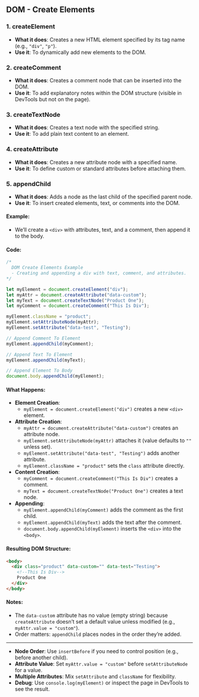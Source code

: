 ## DOM - Create Elements

### 1. createElement
- **What it does**: Creates a new HTML element specified by its tag name (e.g., `"div"`, `"p"`).
- **Use it**: To dynamically add new elements to the DOM.

### 2. createComment
- **What it does**: Creates a comment node that can be inserted into the DOM.
- **Use it**: To add explanatory notes within the DOM structure (visible in DevTools but not on the page).

### 3. createTextNode
- **What it does**: Creates a text node with the specified string.
- **Use it**: To add plain text content to an element.

### 4. createAttribute
- **What it does**: Creates a new attribute node with a specified name.
- **Use it**: To define custom or standard attributes before attaching them.

### 5. appendChild
- **What it does**: Adds a node as the last child of the specified parent node.
- **Use it**: To insert created elements, text, or comments into the DOM.

#### Example:
- We’ll create a `<div>` with attributes, text, and a comment, then append it to the body.

#### Code:
```javascript
/*
  DOM Create Elements Example
  - Creating and appending a div with text, comment, and attributes.
*/

let myElement = document.createElement("div");
let myAttr = document.createAttribute("data-custom");
let myText = document.createTextNode("Product One");
let myComment = document.createComment("This Is Div");

myElement.className = "product";
myElement.setAttributeNode(myAttr);
myElement.setAttribute("data-test", "Testing");

// Append Comment To Element
myElement.appendChild(myComment);

// Append Text To Element
myElement.appendChild(myText);

// Append Element To Body
document.body.appendChild(myElement);
```

#### What Happens:
- **Element Creation**:
  - `myElement = document.createElement("div")` creates a new `<div>` element.
- **Attribute Creation**:
  - `myAttr = document.createAttribute("data-custom")` creates an attribute node.
  - `myElement.setAttributeNode(myAttr)` attaches it (value defaults to `""` unless set).
  - `myElement.setAttribute("data-test", "Testing")` adds another attribute.
  - `myElement.className = "product"` sets the `class` attribute directly.
- **Content Creation**:
  - `myComment = document.createComment("This Is Div")` creates a comment.
  - `myText = document.createTextNode("Product One")` creates a text node.
- **Appending**:
  - `myElement.appendChild(myComment)` adds the comment as the first child.
  - `myElement.appendChild(myText)` adds the text after the comment.
  - `document.body.appendChild(myElement)` inserts the `<div>` into the `<body>`.

#### Resulting DOM Structure:
```html
<body>
  <div class="product" data-custom="" data-test="Testing">
    <!--This Is Div-->
    Product One
  </div>
</body>
```

#### Notes:
- The `data-custom` attribute has no value (empty string) because `createAttribute` doesn’t set a default value unless modified (e.g., `myAttr.value = "custom"`).
- Order matters: `appendChild` places nodes in the order they’re added.

---


- **Node Order**: Use `insertBefore` if you need to control position (e.g., before another child).
- **Attribute Value**: Set `myAttr.value = "custom"` before `setAttributeNode` for a value.
- **Multiple Attributes**: Mix `setAttribute` and `className` for flexibility.
- **Debug**: Use `console.log(myElement)` or inspect the page in DevTools to see the result.
